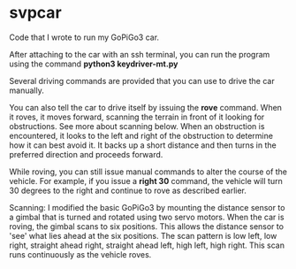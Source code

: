 # svpcar
Code that I wrote to run my GoPiGo3 car.

After attaching to the car with an ssh terminal, you can run the program using the command **python3 keydriver-mt.py**

Several driving commands are provided that you can use to drive the car manually. 

You can also tell the car to drive itself by issuing the **rove** command. When it roves, it moves forward, scanning the
terrain in front of it looking for obstructions. See more about scanning below. When an obstruction is encountered, it
looks to the left and right of the obstruction to determine how it can best avoid it. It backs up a short distance and then turns in the preferred direction and proceeds forward.

While roving, you can still issue manual commands to alter the course of the vehicle. For example, if you issue a **right 30** command, the vehicle will turn 30 degrees to the right and continue to rove as described earlier.

Scanning: I modified the basic GoPiGo3 by mounting the distance sensor to a gimbal that is turned and rotated using two servo motors. When the car is roving, the gimbal scans to six positions. This allows the distance sensor to 'see' what lies ahead at the six positions. The scan pattern is low left, low right, straight ahead right, straight ahead left, high left, high right. This scan runs continuously as the vehicle roves.




